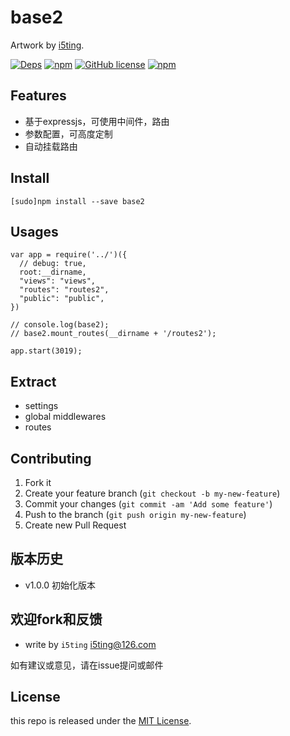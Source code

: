 # base2


Artwork by [i5ting](http://www.github.com/i5ting/).

[![Deps](https://david-dm.org/i5ting/base2.svg)](https://david-dm.org/i5ting/base2) 
[![npm](https://img.shields.io/npm/v/base2.svg)](https://www.npmjs.com/package/base2)
[![GitHub license](https://img.shields.io/badge/license-MIT-blue.svg)](https://raw.githubusercontent.com/i5ting/base2/master/LICENSE.md)
[![npm](https://img.shields.io/npm/dt/base2.svg)](https://www.npmjs.com/package/base2)

## Features

- 基于expressjs，可使用中间件，路由
- 参数配置，可高度定制
- 自动挂载路由

## Install

    [sudo]npm install --save base2

## Usages

```
var app = require('../')({
  // debug: true,
  root:__dirname,
  "views": "views",
  "routes": "routes2",
  "public": "public",
})

// console.log(base2);
// base2.mount_routes(__dirname + '/routes2');

app.start(3019);
```

## Extract

- settings
- global middlewares
- routes


## Contributing

1. Fork it
2. Create your feature branch (`git checkout -b my-new-feature`)
3. Commit your changes (`git commit -am 'Add some feature'`)
4. Push to the branch (`git push origin my-new-feature`)
5. Create new Pull Request

## 版本历史

- v1.0.0 初始化版本

## 欢迎fork和反馈

- write by `i5ting` i5ting@126.com

如有建议或意见，请在issue提问或邮件

## License

this repo is released under the [MIT
License](http://www.opensource.org/licenses/MIT).
